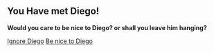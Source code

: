 ## You Have met Diego!
**Would you care to be nice to Diego? or shall you leave him hanging?**


[Ignore Diego](find-swip.md)
[Be nice to Diego](go-parade.md)